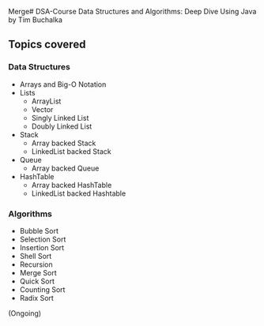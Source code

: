 Merge# DSA-Course
Data Structures and Algorithms: Deep Dive Using Java by Tim Buchalka
## Topics covered
### Data Structures
- Arrays and Big-O Notation
- Lists
    - ArrayList
    - Vector
    - Singly Linked List
    - Doubly Linked List
- Stack
  - Array backed Stack
  - LinkedList backed Stack
- Queue
  - Array backed Queue
- HashTable
  - Array backed HashTable
  - LinkedList backed Hashtable

### Algorithms
- Bubble Sort
- Selection Sort
- Insertion Sort
- Shell Sort
- Recursion
- Merge Sort
- Quick Sort
- Counting Sort
- Radix Sort

(Ongoing)
